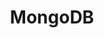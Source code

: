 ---
title: "MongoDB"
link: https://www.mongodb.com/
logo: "mongodb.jpg"

# Events sponsored denoted by `<hackday>` and sponsorship amount/resource
events:
  17-manchester: ""
---